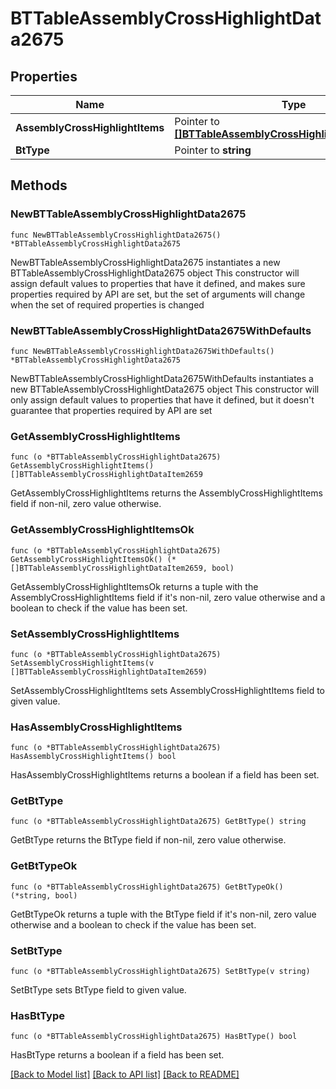 # BTTableAssemblyCrossHighlightData2675

## Properties

Name | Type | Description | Notes
------------ | ------------- | ------------- | -------------
**AssemblyCrossHighlightItems** | Pointer to [**[]BTTableAssemblyCrossHighlightDataItem2659**](BTTableAssemblyCrossHighlightDataItem2659.md) |  | [optional] 
**BtType** | Pointer to **string** |  | [optional] 

## Methods

### NewBTTableAssemblyCrossHighlightData2675

`func NewBTTableAssemblyCrossHighlightData2675() *BTTableAssemblyCrossHighlightData2675`

NewBTTableAssemblyCrossHighlightData2675 instantiates a new BTTableAssemblyCrossHighlightData2675 object
This constructor will assign default values to properties that have it defined,
and makes sure properties required by API are set, but the set of arguments
will change when the set of required properties is changed

### NewBTTableAssemblyCrossHighlightData2675WithDefaults

`func NewBTTableAssemblyCrossHighlightData2675WithDefaults() *BTTableAssemblyCrossHighlightData2675`

NewBTTableAssemblyCrossHighlightData2675WithDefaults instantiates a new BTTableAssemblyCrossHighlightData2675 object
This constructor will only assign default values to properties that have it defined,
but it doesn't guarantee that properties required by API are set

### GetAssemblyCrossHighlightItems

`func (o *BTTableAssemblyCrossHighlightData2675) GetAssemblyCrossHighlightItems() []BTTableAssemblyCrossHighlightDataItem2659`

GetAssemblyCrossHighlightItems returns the AssemblyCrossHighlightItems field if non-nil, zero value otherwise.

### GetAssemblyCrossHighlightItemsOk

`func (o *BTTableAssemblyCrossHighlightData2675) GetAssemblyCrossHighlightItemsOk() (*[]BTTableAssemblyCrossHighlightDataItem2659, bool)`

GetAssemblyCrossHighlightItemsOk returns a tuple with the AssemblyCrossHighlightItems field if it's non-nil, zero value otherwise
and a boolean to check if the value has been set.

### SetAssemblyCrossHighlightItems

`func (o *BTTableAssemblyCrossHighlightData2675) SetAssemblyCrossHighlightItems(v []BTTableAssemblyCrossHighlightDataItem2659)`

SetAssemblyCrossHighlightItems sets AssemblyCrossHighlightItems field to given value.

### HasAssemblyCrossHighlightItems

`func (o *BTTableAssemblyCrossHighlightData2675) HasAssemblyCrossHighlightItems() bool`

HasAssemblyCrossHighlightItems returns a boolean if a field has been set.

### GetBtType

`func (o *BTTableAssemblyCrossHighlightData2675) GetBtType() string`

GetBtType returns the BtType field if non-nil, zero value otherwise.

### GetBtTypeOk

`func (o *BTTableAssemblyCrossHighlightData2675) GetBtTypeOk() (*string, bool)`

GetBtTypeOk returns a tuple with the BtType field if it's non-nil, zero value otherwise
and a boolean to check if the value has been set.

### SetBtType

`func (o *BTTableAssemblyCrossHighlightData2675) SetBtType(v string)`

SetBtType sets BtType field to given value.

### HasBtType

`func (o *BTTableAssemblyCrossHighlightData2675) HasBtType() bool`

HasBtType returns a boolean if a field has been set.


[[Back to Model list]](../README.md#documentation-for-models) [[Back to API list]](../README.md#documentation-for-api-endpoints) [[Back to README]](../README.md)


